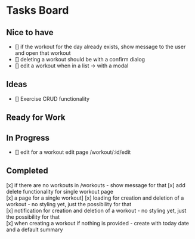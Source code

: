 # Tasks Board

## Nice to have

- [] if the workout for the day already exists, show message to the user and open that workout
- [] deleting a workout should be with a confirm dialog
- [] edit a workout when in a list -> with a modal

## Ideas
- [] Exercise CRUD functionality

## Ready for Work

## In Progress

- [] edit for a workout edit page /workout/:id/edit

## Completed

[x] if there are no workouts in /workouts - show message for that
[x] add delete functionality for single workout page  
[x] a page for a single workout]
[x] loading for creation and deletion of a workout - no styling yet, just the possibility for that  
[x] notification for creation and deletion of a workout - no styling yet, just the possibility for that  
[x] when creating a workout if nothing is provided - create with today date and a default summary
